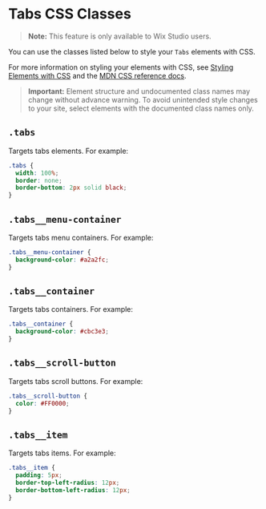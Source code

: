 <!-- This article was published using the Doc Push single-sourcing tool. Any changes to this article MUST be made in the source file. Find it at www.github.com/wix-private/velo-docs.-->

# Tabs CSS Classes

> **Note:** This feature is only available to Wix Studio users.

You can use the classes listed below
to style your `Tabs` elements with CSS.

For more information on styling your elements with CSS, see
[Styling Elements with CSS]($w/styling-elements-with-css) and the
[MDN CSS reference docs](https://developer.mozilla.org/en-US/docs/Learn/CSS).

<blockquote class="important">

__Important:__
Element structure and undocumented class names
may change without advance warning.
To avoid unintended style changes to your site,
select elements with the documented class names only.

</blockquote>

## `.tabs`

Targets tabs elements.
For example:

```css
.tabs {
  width: 100%;
  border: none;
  border-bottom: 2px solid black;
}
```

## `.tabs__menu-container`

Targets tabs menu containers.
For example:

```css
.tabs__menu-container {
  background-color: #a2a2fc;
}
```

## `.tabs__container`

Targets tabs containers.
For example:

```css
.tabs__container {
  background-color: #cbc3e3;
}
```

## `.tabs__scroll-button`

Targets tabs scroll buttons.
For example:

```css
.tabs__scroll-button {
  color: #FF0000;
}
```

## `.tabs__item`

Targets tabs items.
For example:

```css
.tabs__item {
  padding: 5px;
  border-top-left-radius: 12px;
  border-bottom-left-radius: 12px;
}
```
